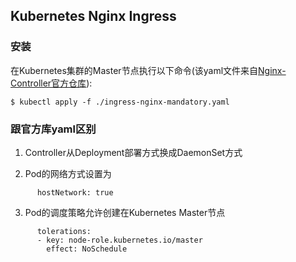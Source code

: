 ## Kubernetes Nginx Ingress

### 安装

在Kubernetes集群的Master节点执行以下命令(该yaml文件来自[Nginx-Controller官方仓库](https://github.com/kubernetes/ingress-nginx/blob/master/deploy/static/mandatory.yaml)):
```
$ kubectl apply -f ./ingress-nginx-mandatory.yaml
```

### 跟官方库yaml区别

1. Controller从Deployment部署方式换成DaemonSet方式

2. Pod的网络方式设置为

```
      hostNetwork: true
```

3. Pod的调度策略允许创建在Kubernetes Master节点

```
      tolerations:
      - key: node-role.kubernetes.io/master
        effect: NoSchedule
```

